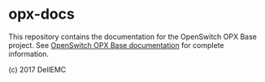 # opx-docs
This repository contains the documentation for the OpenSwitch OPX Base project. See [OpenSwitch OPX Base documentation](https://github.com/open-switch/opx-docs/wiki) for complete information.

(c) 2017 DellEMC
